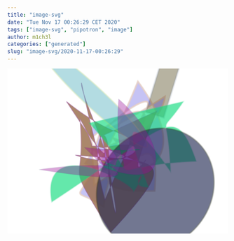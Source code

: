 ```yaml
---
title: "image-svg"
date: "Tue Nov 17 00:26:29 CET 2020"
tags: ["image-svg", "pipotron", "image"]
author: m1ch3l
categories: ["generated"]
slug: "image-svg/2020-11-17-00:26:29"
---
```


![](image.svg)
